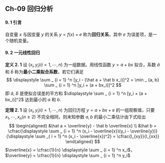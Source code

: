 ## Ch-09  回归分析

#### 9. 1  引言

自变量 $x$ 与因变量 $y$ 的关系 $y = f(x) + e$ 称为**回归关系**，其中 $e$ 为误差项，是一个随机变量。



#### 9. 2  一元线性回归

**定义  2. 1**    设 $(x_i, y_i) (i = 1, \cdots, n)$ 为一组数据。用线性函数 $y = a + bx$ 拟合，系数 $\hat a$ 和 $\hat b$ 称为**最小二乘拟合系数**，若它们满足
$$
\displaystyle \sum _ {i = 1} ^n [y_i - (\hat a + \hat b x_i)]^2 = \min _ {a, b} \sum _ {i = 1} ^n [y_i + (a + bx_i)]^2
$$
即 $\hat a$, $\hat b$ 是使拟合误差的平方和 $\displaystyle \sum _ {i = 1} ^n [y_i + (a + bx_i)]^2$ 达到最小的 $a$ 和 $b$. 



**定理  2. 1**    设 $(x_i, y_i) (i = 1, \cdots, n)$ 为回归方程 $y = a + bx + e$ 的一组观察值，只要 $x_1, \cdots, x_n(n \geq 2)$ 不完全相同，则未知参数 $a, b$ 的最小二乘估计由下式给出
$$
\begin{aligned}
&\hat a = \overline{y} - \hat b \overline{x} \\
&\hat b = \cfrac{\displaystyle \sum _ {i = 1} ^n (x_i - \overline{x})(y_i - \overline{y})}{\displaystyle \sum _{ i = 1} ^n (x_i - \overline{x})^2} = \cfrac{l_{xy}}{l_{xx}}
\end{aligned}
$$
$\overline{x} = \cfrac{1}{n} \displaystyle \sum _ {i = 1} ^n x_i$，$\overline{y} = \cfrac{1}{n} \displaystyle \sum _ {i = 1} ^n y_i$ 



















